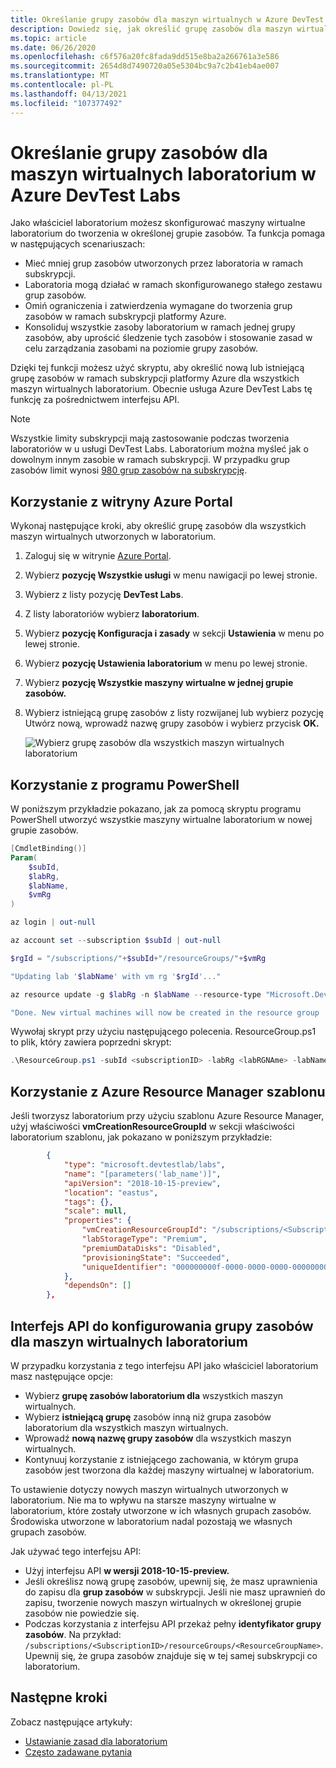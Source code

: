 ```yaml
---
title: Określanie grupy zasobów dla maszyn wirtualnych w Azure DevTest Labs | Microsoft Docs
description: Dowiedz się, jak określić grupę zasobów dla maszyn wirtualnych w laboratorium w Azure DevTest Labs.
ms.topic: article
ms.date: 06/26/2020
ms.openlocfilehash: c6f576a20fc8fada9dd515e8ba2a266761a3e586
ms.sourcegitcommit: 2654d8d7490720a05e5304bc9a7c2b41eb4ae007
ms.translationtype: MT
ms.contentlocale: pl-PL
ms.lasthandoff: 04/13/2021
ms.locfileid: "107377492"
---
```

# <a name="specify-a-resource-group-for-lab-virtual-machines-in-azure-devtest-labs"></a>Określanie grupy zasobów dla maszyn wirtualnych laboratorium w Azure DevTest Labs

Jako właściciel laboratorium możesz skonfigurować maszyny wirtualne laboratorium do tworzenia w określonej grupie zasobów. Ta funkcja pomaga w następujących scenariuszach:

- Mieć mniej grup zasobów utworzonych przez laboratoria w ramach subskrypcji.
- Laboratoria mogą działać w ramach skonfigurowanego stałego zestawu grup zasobów.
- Omiń ograniczenia i zatwierdzenia wymagane do tworzenia grup zasobów w ramach subskrypcji platformy Azure.
- Konsoliduj wszystkie zasoby laboratorium w ramach jednej [](../governance/policy/overview.md) grupy zasobów, aby uprościć śledzenie tych zasobów i stosowanie zasad w celu zarządzania zasobami na poziomie grupy zasobów.

Dzięki tej funkcji możesz użyć skryptu, aby określić nową lub istniejącą grupę zasobów w ramach subskrypcji platformy Azure dla wszystkich maszyn wirtualnych laboratorium. Obecnie usługa Azure DevTest Labs tę funkcję za pośrednictwem interfejsu API.

> [!NOTE]
> Wszystkie limity subskrypcji mają zastosowanie podczas tworzenia laboratoriów w u usługi DevTest Labs. Laboratorium można myśleć jak o dowolnym innym zasobie w ramach subskrypcji. W przypadku grup zasobów limit wynosi [980 grup zasobów na subskrypcję](../azure-resource-manager/management/azure-subscription-service-limits.md#subscription-limits). 

## <a name="use-azure-portal"></a>Korzystanie z witryny Azure Portal
Wykonaj następujące kroki, aby określić grupę zasobów dla wszystkich maszyn wirtualnych utworzonych w laboratorium. 

1. Zaloguj się w witrynie [Azure Portal](https://portal.azure.com).
2. Wybierz **pozycję Wszystkie usługi** w menu nawigacji po lewej stronie. 
3. Wybierz z listy pozycję **DevTest Labs**.
4. Z listy laboratoriów wybierz **laboratorium**.  
5. Wybierz **pozycję Konfiguracja i zasady** w sekcji **Ustawienia** w menu po lewej stronie. 
6. Wybierz **pozycję Ustawienia laboratorium** w menu po lewej stronie. 
7. Wybierz **pozycję Wszystkie maszyny wirtualne w jednej grupie zasobów.** 
8. Wybierz istniejącą grupę zasobów z listy rozwijanej lub wybierz  pozycję Utwórz nową, wprowadź nazwę grupy zasobów i wybierz przycisk **OK.** 

    ![Wybierz grupę zasobów dla wszystkich maszyn wirtualnych laboratorium](./media/resource-group-control/select-resource-group.png)

## <a name="use-powershell"></a>Korzystanie z programu PowerShell 
W poniższym przykładzie pokazano, jak za pomocą skryptu programu PowerShell utworzyć wszystkie maszyny wirtualne laboratorium w nowej grupie zasobów.

```powershell
[CmdletBinding()]
Param(
    $subId,
    $labRg,
    $labName,
    $vmRg
)

az login | out-null

az account set --subscription $subId | out-null

$rgId = "/subscriptions/"+$subId+"/resourceGroups/"+$vmRg

"Updating lab '$labName' with vm rg '$rgId'..."

az resource update -g $labRg -n $labName --resource-type "Microsoft.DevTestLab/labs" --api-version 2018-10-15-preview --set properties.vmCreationResourceGroupId=$rgId

"Done. New virtual machines will now be created in the resource group '$vmRg'."
```

Wywołaj skrypt przy użyciu następującego polecenia. ResourceGroup.ps1 to plik, który zawiera poprzedni skrypt:

```powershell
.\ResourceGroup.ps1 -subId <subscriptionID> -labRg <labRGNAme> -labName <LanName> -vmRg <RGName> 
```

## <a name="use-an-azure-resource-manager-template"></a>Korzystanie z Azure Resource Manager szablonu
Jeśli tworzysz laboratorium przy użyciu szablonu Azure Resource Manager, użyj właściwości **vmCreationResourceGroupId** w sekcji właściwości laboratorium szablonu, jak pokazano w poniższym przykładzie:

```json
        {
            "type": "microsoft.devtestlab/labs",
            "name": "[parameters('lab_name')]",
            "apiVersion": "2018-10-15-preview",
            "location": "eastus",
            "tags": {},
            "scale": null,
            "properties": {
                "vmCreationResourceGroupId": "/subscriptions/<SubscriptionID>/resourcegroups/<ResourceGroupName>",
                "labStorageType": "Premium",
                "premiumDataDisks": "Disabled",
                "provisioningState": "Succeeded",
                "uniqueIdentifier": "000000000f-0000-0000-0000-00000000000000"
            },
            "dependsOn": []
        },
```


## <a name="api-to-configure-a-resource-group-for-lab-vms"></a>Interfejs API do konfigurowania grupy zasobów dla maszyn wirtualnych laboratorium
W przypadku korzystania z tego interfejsu API jako właściciel laboratorium masz następujące opcje:

- Wybierz **grupę zasobów laboratorium dla** wszystkich maszyn wirtualnych.
- Wybierz **istniejącą grupę** zasobów inną niż grupa zasobów laboratorium dla wszystkich maszyn wirtualnych.
- Wprowadź **nową nazwę grupy zasobów** dla wszystkich maszyn wirtualnych.
- Kontynuuj korzystanie z istniejącego zachowania, w którym grupa zasobów jest tworzona dla każdej maszyny wirtualnej w laboratorium.
 
To ustawienie dotyczy nowych maszyn wirtualnych utworzonych w laboratorium. Nie ma to wpływu na starsze maszyny wirtualne w laboratorium, które zostały utworzone w ich własnych grupach zasobów. Środowiska utworzone w laboratorium nadal pozostają we własnych grupach zasobów.

Jak używać tego interfejsu API:
- Użyj interfejsu API **w wersji 2018-10-15-preview.**
- Jeśli określisz nową grupę zasobów, upewnij się, że masz uprawnienia do zapisu dla **grup zasobów** w subskrypcji. Jeśli nie masz uprawnień do zapisu, tworzenie nowych maszyn wirtualnych w określonej grupie zasobów nie powiedzie się.
- Podczas korzystania z interfejsu API przekaż pełny **identyfikator grupy zasobów**. Na przykład: `/subscriptions/<SubscriptionID>/resourceGroups/<ResourceGroupName>`. Upewnij się, że grupa zasobów znajduje się w tej samej subskrypcji co laboratorium. 


## <a name="next-steps"></a>Następne kroki
Zobacz następujące artykuły: 

- [Ustawianie zasad dla laboratorium](devtest-lab-set-lab-policy.md)
- [Często zadawane pytania](devtest-lab-faq.md)
